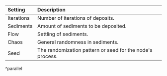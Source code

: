 | Setting        | Description                                               |
| :------------- | :-------------------------------------------------------- |
| Iterations | Number of iterations of deposits.                         |
| Sediments  | Amount of sediments to be deposited.                      |
| Flow       | Settling of sediments.                                    |
| Chaos      | General randomness in sediments.                          |
| Seed       | The randomization pattern or seed for the node's process. |
^parallel